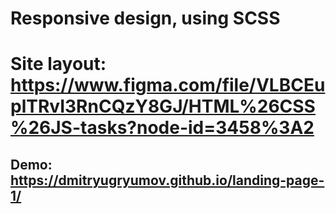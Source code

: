 # Responsive design, using SCSS

# Site layout: https://www.figma.com/file/VLBCEuplTRvI3RnCQzY8GJ/HTML%26CSS%26JS-tasks?node-id=3458%3A2

## Demo: https://dmitryugryumov.github.io/landing-page-1/


